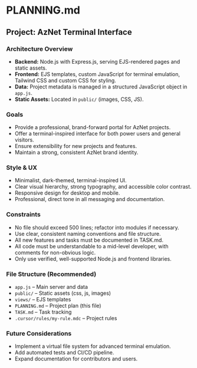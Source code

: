 # PLANNING.md

## Project: AzNet Terminal Interface

### Architecture Overview
- **Backend:** Node.js with Express.js, serving EJS-rendered pages and static assets.
- **Frontend:** EJS templates, custom JavaScript for terminal emulation, Tailwind CSS and custom CSS for styling.
- **Data:** Project metadata is managed in a structured JavaScript object in `app.js`.
- **Static Assets:** Located in `public/` (images, CSS, JS).

### Goals
- Provide a professional, brand-forward portal for AzNet projects.
- Offer a terminal-inspired interface for both power users and general visitors.
- Ensure extensibility for new projects and features.
- Maintain a strong, consistent AzNet brand identity.

### Style & UX
- Minimalist, dark-themed, terminal-inspired UI.
- Clear visual hierarchy, strong typography, and accessible color contrast.
- Responsive design for desktop and mobile.
- Professional, direct tone in all messaging and documentation.

### Constraints
- No file should exceed 500 lines; refactor into modules if necessary.
- Use clear, consistent naming conventions and file structure.
- All new features and tasks must be documented in TASK.md.
- All code must be understandable to a mid-level developer, with comments for non-obvious logic.
- Only use verified, well-supported Node.js and frontend libraries.

### File Structure (Recommended)
- `app.js` – Main server and data
- `public/` – Static assets (css, js, images)
- `views/` – EJS templates
- `PLANNING.md` – Project plan (this file)
- `TASK.md` – Task tracking
- `.cursor/rules/my-rule.mdc` – Project rules

### Future Considerations
- Implement a virtual file system for advanced terminal emulation.
- Add automated tests and CI/CD pipeline.
- Expand documentation for contributors and users. 